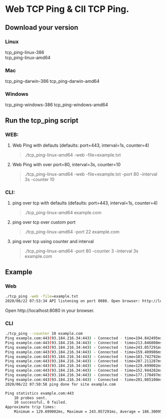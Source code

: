 # Web TCP Ping & ClI TCP Ping.

## Download your version

### Linux
tcp_ping-linux-386        
tcp_ping-linux-amd64  

### Mac
tcp_ping-darwin-386
tcp_ping-darwin-amd64

### Windows
tcp_ping-windows-386
tcp_ping-windows-amd64

## Run the tcp_ping script 

### WEB:
1. Web Ping with defauts (defaults: port=443, interval=1s, counter=4)
    > ./tcp_ping-linux-amd64 -web -file=example.txt
2. Web Ping with over port=80, interval=3s, counter=10
    > ./tcp_ping-linux-amd64 -web -file=example.txt -port 80 -interval 3s -counter 10

### CLI:
1. ping over tcp  with defaults (defaults: port=443, interval=1s, counter=4)
    > ./tcp_ping-linux-amd64 example.com
2. ping over tcp over custom port
    > ./tcp_ping-linux-amd64 -port 22 example.com 
3. ping over tcp using counter and interval
    > ./tcp_ping-linux-amd64 -port 80 -counter 3 -interval 3s example.com

## Example

### Web

```bash
./tcp_ping -web -file=example.txt
2020/06/22 07:53:34 API listening on port 8080. Open browser: http://localhost:8080
```

Open http://localhost:8080 in your browser. 

### CLI

```bash
./tcp_ping --counter 10 example.com
Ping example.com:443(93.184.216.34:443) - Connected - time=194.842495ms
Ping example.com:443(93.184.216.34:443) - Connected - time=213.846808ms
Ping example.com:443(93.184.216.34:443) - Connected - time=243.057291ms
Ping example.com:443(93.184.216.34:443) - Connected - time=159.409986ms
Ping example.com:443(93.184.216.34:443) - Connected - time=183.742792ms
Ping example.com:443(93.184.216.34:443) - Connected - time=207.211287ms
Ping example.com:443(93.184.216.34:443) - Connected - time=129.699002ms
Ping example.com:443(93.184.216.34:443) - Connected - time=152.944282ms
Ping example.com:443(93.184.216.34:443) - Connected - time=177.170497ms
Ping example.com:443(93.184.216.34:443) - Connected - time=201.085108ms
2020/06/22 07:50:58 ping done for site example.com

Ping statistics example.com:443
	10 probes sent.
	10 successful, 0 failed.
Approximate trip times:
	Minimum = 129.699002ms, Maximum = 243.057291ms, Average = 186.300954ms
```
